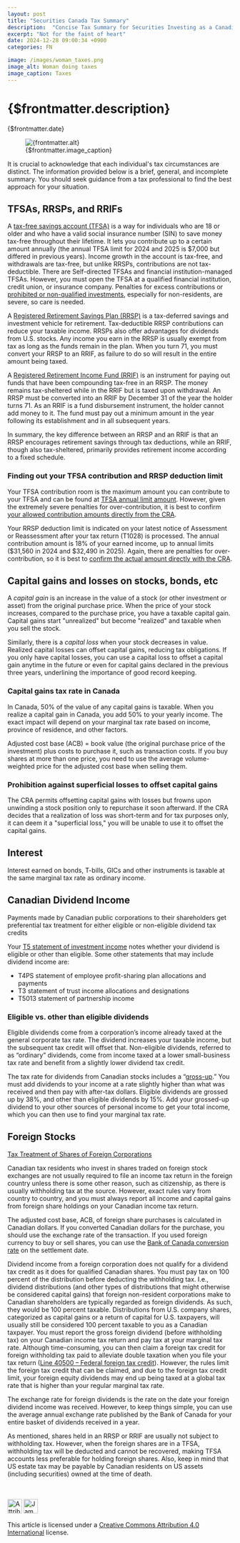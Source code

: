 ```yaml
---
layout: post
title: "Securities Canada Tax Summary"
description:  "Concise Tax Summary for Securities Investing as a Canadian"
excerpt: "Not for the faint of heart"
date: 2024-12-28 09:00:34 +0900
categories: FN

image: /images/woman_taxes.png
image_alt: Woman doing taxes
image_caption: Taxes
---
```


# {$frontmatter.description}
{$frontmatter.date}
<figure>
    <img src="{$frontmatter.image}" alt="{frontmatter.alt}">
    <figcaption>{$frontmatter.image_caption}</figcaption>
</figure>

It is crucial to acknowledge that each individual's tax circumstances are distinct. The information provided below is a brief, general, and incomplete summary. You should seek guidance from a tax professional to find the best approach for your situation.

## TFSAs, RRSPs, and RRIFs

<p>A <a href="https://www.canada.ca/en/revenue-agency/services/forms-publications/publications/rc4466/tax-free-savings-account-tfsa-guide-individuals.html">tax-free savings account (TFSA)</a> is a way for individuals who are 18 or older and who have a valid social insurance number (SIN) to save money tax-free throughout their lifetime. It lets you contribute up to a certain amount annually (the annual TFSA limit for 2024 and 2025 is $7,000 but differed in previous years). Income growth in the account is tax-free, and withdrawals are tax-free, but unlike RRSPs, contributions are not tax-deductible. There are Self-directed TFSAs and financial institution-managed TFSAs. However, you must open the TFSA at a qualified financial institution, credit union, or insurance company. Penalties for excess contributions or <a href="https://www.canada.ca/en/revenue-agency/services/forms-publications/publications/rc4466/tax-free-savings-account-tfsa-guide-individuals.html#p44_1129">prohibited or non-qualified investments</a>, especially for non-residents, are severe, so care is needed.</p>

<p>A <a href="https://www.canada.ca/en/revenue-agency/services/tax/individuals/topics/rrsps-related-plans/registered-retirement-savings-plan-rrsp.html">Registered Retirement Savings Plan (RRSP)</a>  is a tax-deferred savings and investment vehicle for retirement. Tax-deductible RRSP contributions can reduce your taxable income. RRSPs also offer advantages for dividends from U.S. stocks. Any income you earn in the RRSP is usually exempt from tax as long as the funds remain in the plan. When you turn 71, you must convert your RRSP to an RRIF, as failure to do so will result in the entire amount being taxed.</p>

<p>A <a href="https://www.canada.ca/en/revenue-agency/services/tax/individuals/topics/registered-retirement-income-fund-rrif.html">Registered Retirement Income Fund (RRIF)</a> is an instrument for paying out funds that have been compounding tax-free in an RRSP. The money remains tax-sheltered while in the RRIF but is taxed upon withdrawal. An RRSP must be converted into an RRIF by December 31 of the year the holder turns 71. As an RRIF is a fund disbursement instrument, the holder cannot add money to it. The fund must pay out a minimum amount in the year following its establishment and in all subsequent years.</p>

<p>In summary, the key difference between an RRSP and an RRIF is that an RRSP encourages retirement savings through tax deductions, while an RRIF, though also tax-sheltered, primarily provides retirement income according to a fixed schedule.</p>

 
### Finding out your TFSA contribution and RRSP deduction limit

<p>Your TFSA contribution room is the maximum amount you can contribute to your TFSA and can be found at <a href="https://www.canada.ca/en/revenue-agency/services/forms-publications/publications/rc4466/tax-free-savings-account-tfsa-guide-individuals.html#P44_1115">TFSA annual limit amount</a>. However, given the extremely severe penalties for over-contribution, it is best to confirm <a href="https://www.canada.ca/en/revenue-agency/services/forms-publications/publications/rc4466/tax-free-savings-account-tfsa-guide-individuals.html#P44_1120">your allowed contribution amounts directly from the CRA</a>.</p>

<p>Your RRSP deduction limit is indicated on your latest notice of Assessment or Reassessment after your tax return (T1028) is processed. The annual contribution amount is 18% of your earned income, up to annual limits ($31,560 in 2024 and $32,490 in 2025). Again, there are penalties for over-contribution, so it is best to <a href="https://www.canada.ca/en/revenue-agency/services/tax/individuals/topics/rrsps-related-plans/contributing-a-rrsp-prpp/where-you-find-your-rrsp-prpp-deduction-limit.html">confirm the actual amount directly with the CRA</a>.</p>


## Capital gains and losses on stocks, bonds, etc

<p>A <em>capital gain</em> is an increase in the value of a stock (or other investment or asset) from the original purchase price. When the price of your stock increases, compared to the purchase price, you have a taxable capital gain. Capital gains start "unrealized" but become "realized" and taxable when you sell the stock.</p>

<p>Similarly, there is a <em>capital loss</em> when your stock decreases in value. Realized capital losses can offset capital gains, reducing tax obligations. If you only have capital losses, you can use a capital loss to offset a capital gain anytime in the future or even for capital gains declared in the previous three years, underlining the importance of good record keeping.</p>

<h3>Capital gains tax rate in Canada</h3>

<p>In Canada, 50% of the value of any capital gains is taxable. When you realize a capital gain in Canada, you add 50% to your yearly income. The exact impact will depend on your marginal tax rate based on income, province of residence, and other factors.</p>

<p>Adjusted cost base (ACB) = book value (the original purchase price of the investment) plus costs to purchase it, such as transaction costs. If you buy shares at more than one price, you need to use the average volume-weighted price for the adjusted cost base when selling them.</p>

<h3>Prohibition against superficial losses to offset capital gains</h3>

<p>The CRA permits offsetting capital gains with losses but frowns upon unwinding a stock position only to repurchase it soon afterward. If the CRA decides that a realization of loss was short-term and for tax purposes only, it can deem it a "superficial loss," you will be unable to use it to offset the capital gains.</p>


## Interest

<p>Interest earned on  bonds, T-bills, GICs and other instruments is taxable at the same marginal tax rate as ordinary income.</p>


## Canadian Dividend Income

<p>Payments made by Canadian public corporations to their shareholders get preferential tax treatment for either eligible or non-eligible dividend tax credits</p>

<p>Your <a href="https://www.canada.ca/en/revenue-agency/services/forms-publications/forms/t5.html">T5 statement of investment income</a> notes whether your dividend is eligible or other than eligible.  Some other statements that may include dividend income are:</p>
    <ul>
        <li>T4PS statement of employee profit-sharing plan allocations and payments</li>
        <li>T3 statement of trust income allocations and designations</li>
        <li>T5013 statement of partnership income</li>
    </ul>


### Eligible vs. other than eligible dividends

<p>Eligible dividends come from a corporation’s income already taxed at the general corporate tax rate. The dividend increases your taxable income, but the subsequent tax credit will offset that. Non-eligible dividends, referred to as “ordinary” dividends, come from income taxed at a lower small-business tax rate and benefit from a slightly lower dividend tax credit.</p>

<p>The tax rate for dividends from Canadian stocks includes a “<a href="https://ca.practicallaw.thomsonreuters.com/5-501-8610?transitionType=Default&contextData=(sc.Default)&firstPage=true">gross-up</a>.” You must add dividends to your income at a rate slightly higher than what was received and then pay with after-tax dollars. Eligible dividends are grossed up by 38%, and other than eligible dividends by 15%. Add your grossed-up dividend to your other sources of personal income to get your total income, which you can then use to find your marginal tax rate.</p>


## Foreign Stocks

<a href="https://www.taxtips.ca/personaltax/investing/taxtreatment/shares-of-corporations.htm">Tax Treatment of Shares of Foreign Corporations</a>
 
<p>Canadian tax residents who invest in shares traded on foreign stock exchanges are not usually required to file an income tax return in the foreign country unless there is some other reason, such as citizenship, as there is usually withholding tax at the source.  However, exact rules vary from country to country, and you must always report all income and capital gains from foreign share holdings on your Canadian income tax return.</p>

<p>The adjusted cost base, ACB, of foreign share purchases is calculated in Canadian dollars. If you converted Canadian dollars for the purchase, you should use the exchange rate of the transaction. If you used foreign currency to buy or sell shares, you can use the <a href="https://www.bankofcanada.ca/rates/exchange">Bank of Canada conversion rate</a> on the settlement date.</p>

<p>Dividend income from a foreign corporation does not qualify for a dividend tax credit as it does for qualified Canadian shares. You must pay tax on 100 percent of the distribution before deducting the withholding tax. I.e., dividend distributions (and other types of distributions that might otherwise be considered capital gains) that foreign non-resident corporations make to Canadian shareholders are typically regarded as foreign dividends. As such, they would be 100 percent taxable. Distributions from U.S. company shares, categorized as capital gains or a return of capital for U.S. taxpayers, will usually still be considered 100 percent taxable to you as a Canadian taxpayer. You must report the gross foreign dividend (before withholding tax) on your Canadian income tax return and pay tax at your marginal tax rate. Although time-consuming, you can then claim a foreign tax credit for foreign withholding tax paid to alleviate double taxation when you file your tax return (<a href="https://www.canada.ca/en/revenue-agency/services/tax/individuals/topics/about-your-tax-return/tax-return/completing-a-tax-return/deductions-credits-expenses/line-40500-federal-foreign-tax-credit.html">Line 40500 – Federal foreign tax credit</a>). However, the rules limit the foreign tax credit that can be claimed, and due to the foreign tax credit limit, your foreign equity dividends may end up being taxed at a global tax rate that is higher than your regular marginal tax rate.</p>

<p>The exchange rate for foreign dividends is the rate on the date your foreign dividend income was received. However, to keep things simple, you can use the average annual exchange rate published by the Bank of Canada for your entire basket of dividends received in a year.</p>

<p>As mentioned, shares held in an RRSP or RRIF are usually not subject to withholding tax. However, when the foreign shares are in a TFSA, withholding tax will be deducted and cannot be recovered, making TFSA accounts less preferable for holding foreign shares. Also, keep in mind that US estate tax may be payable by Canadian residents on US assets (including securities) owned at the time of death.</p>
<br><br>
<img class="cc-icon css-11y11pk" width="32" height="32"  alt="Attribution 4.0 International (CC BY 4.0)" style="display: inline-block;" src="/images/cc.svg">&nbsp;<img class="cc-icon css-11y11pk" width="32" height="32" style="display: inline-block;" alt="James Sullivan" src="/images/by.svg">

This article is licensed under a <a href="https://creativecommons.org/licenses/by/4.0/">Creative Commons Attribution 4.0 International</a> license.